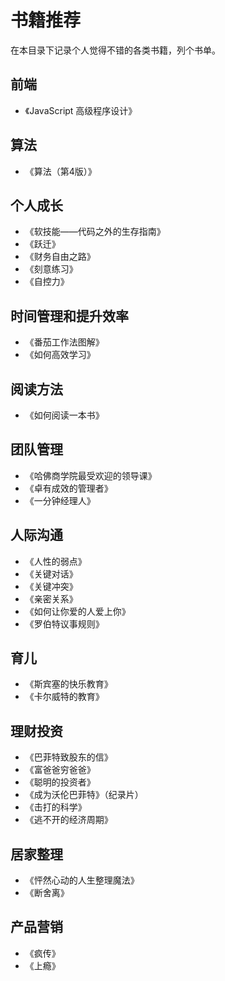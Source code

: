 # 书籍推荐

在本目录下记录个人觉得不错的各类书籍，列个书单。

## 前端

* 《JavaScript 高级程序设计》

## 算法

* 《算法（第4版）》

## 个人成长

* 《软技能——代码之外的生存指南》
* 《跃迁》
* 《财务自由之路》
* 《刻意练习》
* 《自控力》

## 时间管理和提升效率

* 《番茄工作法图解》
* 《如何高效学习》

## 阅读方法

* 《如何阅读一本书》

## 团队管理

* 《哈佛商学院最受欢迎的领导课》
* 《卓有成效的管理者》
* 《一分钟经理人》

## 人际沟通

* 《人性的弱点》
* 《关键对话》
* 《关键冲突》
* 《亲密关系》
* 《如何让你爱的人爱上你》
* 《罗伯特议事规则》

## 育儿

* 《斯宾塞的快乐教育》
* 《卡尔威特的教育》

## 理财投资

* 《巴菲特致股东的信》
* 《富爸爸穷爸爸》
* 《聪明的投资者》
* 《成为沃伦巴菲特》（纪录片）
* 《击打的科学》
* 《逃不开的经济周期》

## 居家整理

* 《怦然心动的人生整理魔法》
* 《断舍离》

## 产品营销

* 《疯传》
* 《上瘾》